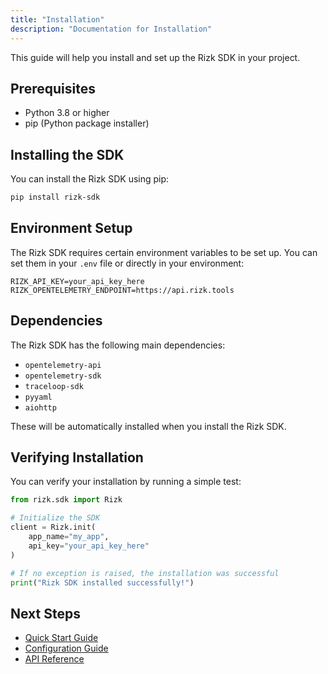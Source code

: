 ```yaml
---
title: "Installation"
description: "Documentation for Installation"
---
```


This guide will help you install and set up the Rizk SDK in your project.

## Prerequisites

- Python 3.8 or higher
- pip (Python package installer)

## Installing the SDK

You can install the Rizk SDK using pip:

```bash
pip install rizk-sdk
```

## Environment Setup

The Rizk SDK requires certain environment variables to be set up. You can set them in your `.env` file or directly in your environment:

```env
RIZK_API_KEY=your_api_key_here
RIZK_OPENTELEMETRY_ENDPOINT=https://api.rizk.tools
```

## Dependencies

The Rizk SDK has the following main dependencies:

- `opentelemetry-api`
- `opentelemetry-sdk`
- `traceloop-sdk`
- `pyyaml`
- `aiohttp`

These will be automatically installed when you install the Rizk SDK.

## Verifying Installation

You can verify your installation by running a simple test:

```python
from rizk.sdk import Rizk

# Initialize the SDK
client = Rizk.init(
    app_name="my_app",
    api_key="your_api_key_here"
)

# If no exception is raised, the installation was successful
print("Rizk SDK installed successfully!")
```

## Next Steps

- [Quick Start Guide](./quickstart)
- [Configuration Guide](./configuration)
- [API Reference](../api/rizk) 